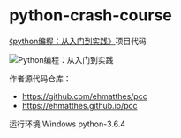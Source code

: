# python-crash-course

[《python编程：从入门到实践》](https://book.douban.com/subject/26829016/)项目代码

![Python编程：从入门到实践](https://img3.doubanio.com/lpic/s28891775.jpg)

作者源代码仓库：
* https://github.com/ehmatthes/pcc
* https://ehmatthes.github.io/pcc

运行环境
Windows python-3.6.4
